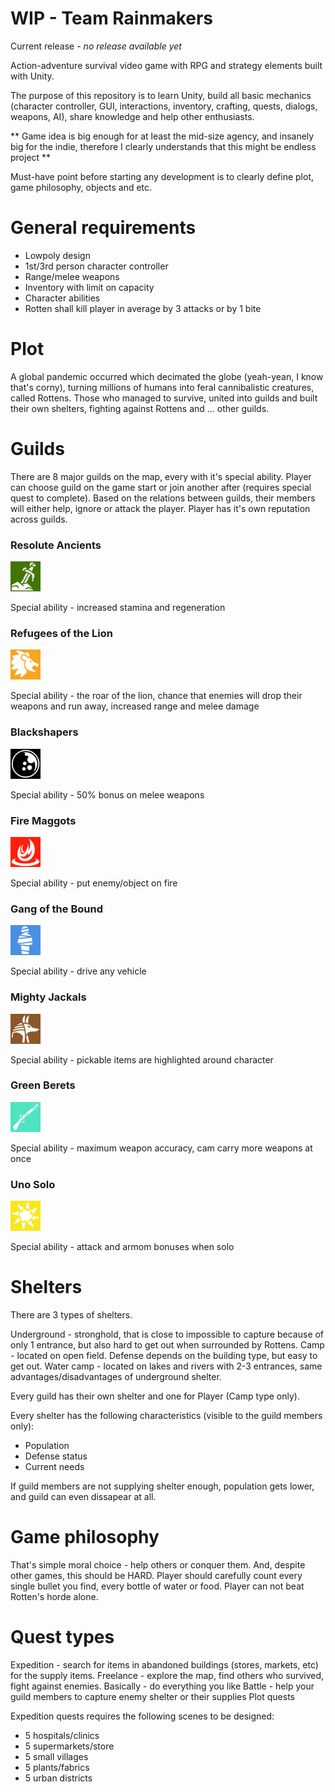 # WIP - Team Rainmakers

Current release - *no release available yet*

Action-adventure survival video game with RPG and strategy elements built with Unity.

The purpose of this repository is to learn Unity, build all basic mechanics (character controller, GUI, interactions, inventory, crafting, quests, dialogs, weapons, AI), share knowledge and help other enthusiasts.

** Game idea is big enough for at least the mid-size agency, and insanely big for the indie, therefore I clearly understands that this might be endless project **

Must-have point before starting any development is to clearly define plot, game philosophy, objects and etc.

# General requirements
- Lowpoly design
- 1st/3rd person character controller
- Range/melee weapons
- Inventory with limit on capacity
- Character abilities
- Rotten shall kill player in average by 3 attacks or by 1 bite

# Plot

A global pandemic occurred which decimated the globe (yeah-yean, I know that's corny), turning millions of humans into feral cannibalistic creatures, called Rottens.
Those who managed to survive, united into guilds and built their own shelters, fighting against Rottens and ... other guilds.

# Guilds

There are 8 major guilds on the map, every with it's special ability. Player can choose guild on the game start or join another after (requires special quest to complete).
Based on the relations between guilds, their members will either help, ignore or attack the player.
Player has it's own reputation across guilds.

### Resolute Ancients
<img src="https://github.com/mka-rainmaker/Team-Rainmakers/blob/master/Assets/Guilds/Resolute%20Ancients.png" width="48" />

Special ability - increased stamina and regeneration

### Refugees of the Lion
<img src="https://github.com/mka-rainmaker/Team-Rainmakers/blob/master/Assets/Guilds/Refugees%20of%20the%20Lion.png" width="48" />

Special ability - the roar of the lion, chance that enemies will drop their weapons and run away, increased range and melee damage

### Blackshapers
<img src="https://github.com/mka-rainmaker/Team-Rainmakers/blob/master/Assets/Guilds/Blackshapers.png" width="48" />

Special ability - 50% bonus on melee weapons

### Fire Maggots
<img src="https://github.com/mka-rainmaker/Team-Rainmakers/blob/master/Assets/Guilds/Fire%20Maggots.png" width="48" />

Special ability - put enemy/object on fire

### Gang of the Bound
<img src="https://github.com/mka-rainmaker/Team-Rainmakers/blob/master/Assets/Guilds/Gang%20of%20the%20Bound.png" width="48" />

Special ability - drive any vehicle

### Mighty Jackals
<img src="https://github.com/mka-rainmaker/Team-Rainmakers/blob/master/Assets/Guilds/Mighty%20Jackals.png" width="48" />

Special ability - pickable items are highlighted around character

### Green Berets
<img src="https://github.com/mka-rainmaker/Team-Rainmakers/blob/master/Assets/Guilds/Green%20Berets.png" width="48" />

Special ability - maximum weapon accuracy, cam carry more weapons at once

### Uno Solo
<img src="https://github.com/mka-rainmaker/Team-Rainmakers/blob/master/Assets/Guilds/Uno%20Solo.png" width="48" />

Special ability - attack and armom bonuses when solo

# Shelters

There are 3 types of shelters.

Underground - stronghold, that is close to impossible to capture because of only 1 entrance, but also hard to get out when surrounded by Rottens.
Camp - located on open field. Defense depends on the building type, but easy to get out.
Water camp - located on lakes and rivers with 2-3 entrances, same advantages/disadvantages of underground shelter.

Every guild has their own shelter and one for Player (Camp type only).

Every shelter has the following characteristics (visible to the guild members only):
- Population
- Defense status
- Current needs

If guild members are not supplying shelter enough, population gets lower, and guild can even dissapear at all.

# Game philosophy

That's simple moral choice - help others or conquer them.
And, despite other games, this should be HARD. 
Player should carefully count every single bullet you find, every bottle of water or food. 
Player can not beat Rotten's horde alone.


# Quest types

Expedition - search for items in abandoned buildings (stores, markets, etc) for the supply items.
Freelance - explore the map, find others who survived, fight against enemies. Basically - do everything you like
Battle - help your guild members to capture enemy shelter or their supplies
Plot quests

Expedition quests requires the following scenes to be designed:
- 5 hospitals/clinics
- 5 supermarkets/store
- 5 small villages
- 5 plants/fabrics
- 5 urban districts
